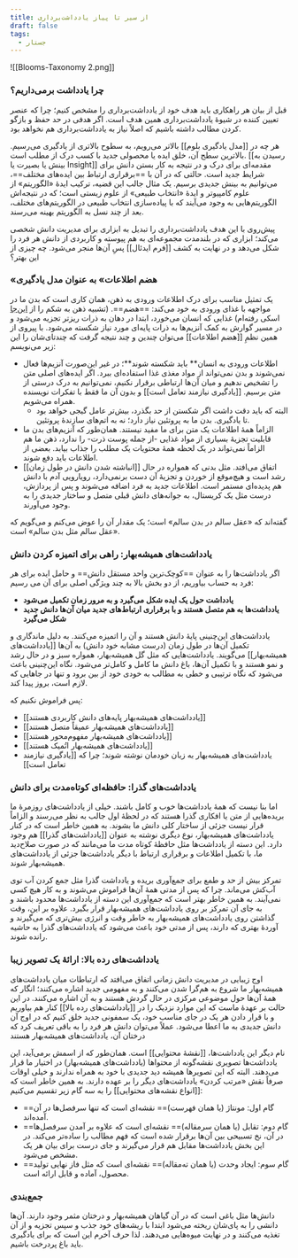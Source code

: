 ```yaml
---
title: از سیر تا پیاز یادداشت‌برداری
draft: false
tags:
  - جستار
---
```

![[Blooms-Taxonomy 2.png]]

### چرا یادداشت برمی‌داریم؟

قبل از بیان هر راهکاری باید هدف خود از یادداشت‌برداری را مشخص کنیم؛ چرا که عنصر تعیین کننده در شیوهٔ یادداشت‌برداری همین هدف است. اگر هدفی در حد حفظ و بازگو کردن مطالب داشته باشیم که اصلاً نیاز به یادداشت‌برداری هم نخواهد بود.  

هر چه در [[مدل یادگیری بلوم]] بالاتر می‌‌رویم، به سطوح بالاتری از یادگیری می‌رسیم. بالاترین سطح آن، خلق ایده یا محصولی جدید با کسب درک از مطلب است. [[رسیدن به بینش یا بصیرت یا Insight]] مقدمه‌ای برای درک و در نتیجه به کار بستن دانش برای شرایط جدید است. حالتی که در آن با ==برقراری ارتباط بین ایده‌های مختلف==، می‌توانیم به بینش جدیدی برسیم. یک مثال جالب این قضیه، ترکیب ایدهٔ «الگوریتم» از علوم کامپیوتر و ایدهٔ «انتخاب طبیعی» از علوم زیستی است؛ که در نتیجه‌اش الگوریتم‌هایی به وجود می‌آیند که با پیاده‌سازی انتخاب طبیعی در الگوریتم‌های مختلف، بعد از چند نسل به الگوریتم بهینه می‌رسند.

پیش‌روی با این هدف یادداشت‌برداری را تبدیل به ابزاری برای مدیریت دانش شخصی می‌کند؛ ابزاری که در بلندمدت مجموعه‌ای به هم پیوسته و کاربردی از دانش هر فرد را شکل می‌دهد و در نهایت به کشف [[فرم ایدئال]] پسِ آن‌ها منجر می‌شود. چه چیزی از این بهتر؟

### «هضم اطلاعات» به عنوان مدل یادگیری
یک تمثیل مناسب برای درک اطلاعات ورودی به ذهن، همان کاری است که بدن ما در مواجهه با غذای ورودی به خود می‌کند: ==هضم==. (تشبیه ذهن به شکم را از [این‌جا](http://yaser.ir/obese-minds/) اسکی رفته‌ام) غذایی که انسان می‌خورد، ابتدا در دهان به ذرات ریزتر تجزیه می‌شود و در مسیر گوارش به کمک آنزیم‌ها به ذرات پایه‌ای مورد نیاز شکسته می‌شود. با پیروی از همین نظمِ [[هضم اطلاعات]] می‌توان چندین و چند نتیجه گرفت که چندتای‌شان را این زیر می‌نویسم:
* اطلاعات ورودی به انسان** باید شکسته شوند**؛ در غیر این‌صورت آنزیم‌ها فعال نمی‌شوند و بدن نمی‌تواند از مواد مغذی غذا استفاده‌ای ببرد. اگر ایده‌های اصلی متن را تشخیص ندهیم و میان آن‌ها ارتباطی برقرار نکنیم، نمی‌توانیم به درک درستی از متن برسیم. [[یادگیری نیازمند تعامل است]] و بدون آن ما فقط با تفکرات نویسنده همراه می‌شویم.
	* البته که باید دقت داشت اگر شکستن از حد بگذرد، بیش‌تر عامل گیجی خواهد بود تا یادگیری. بدن ما به پروتئین نیاز دارد؛ نه به اتم‌های سازندهٔ پروتئین.
* الزاماً همهٔ اطلاعات یک متن برای ما مفید نیستند. همان‌طور که آنزیم‌های بدن ما قابلیت تجزیهٔ بسیاری از مواد غذایی -از جمله پوست ذرت- را ندارد، ذهن ما هم الزاماً نمی‌تواند در یک لحظه همهٔ محتویات یک مطلب را جذاب بیابد. بعضی از اطلاعات باید دفع شوند.
* [[انباشته شدن دانش در طول زمان]] اتفاق می‌افتد. مثل بدنی که همواره در حال رشد است و هیچ‌موقع از خوردن و تجزیهٔ آن دست برنمی‌دارد، رویارویی آدم با دانش هم پدیده‌ای مستمر است. اطلاعات جدید به فرد اضافه می‌شوند و پس از پردازش، درست مثل یک کریستال، به جوانه‌های دانش قبلی متصل و ساختار جدیدی را به وجود می‌آورند.

گفته‌اند که «عقل سالم در بدن سالم» است؛ یک مقدار آن را عوض می‌کنم و می‌گویم که «عقل سالم مثل بدن سالم» است. 


### یادداشت‌های همیشه‌بهار: راهی برای اتمیزه کردن دانش
اگر یادداشت‌ها را به عنوان ==کوچک‌ترین واحد مستقل دانش== و حامل ایده برای هر فرد به حساب بیاوریم، از دو بخش بالا به چند ویژگی اصلی برای آن می رسیم:
* **یادداشت حول یک ایده شکل می‌گیرد و به مرور زمان تکمیل می‌شود**
* **یادداشت‌ها به هم متصل هستند و با برقراری ارتباط‌های جدید میان آن‌ها دانش جدید شکل می‌گیرد**

یادداشت‌های این‌چنینی پایهٔ دانش هستند و آن را اتمیزه می‌کنند. به دلیل ماندگاری و تکمیل آن‌ها در طول زمان (درست مشابه خود دانش) به آن‌ها [[یادداشت‌های همیشه‌بهار]] می‌گویند. یادداشت‌هایی که مثل گل همیشه‌بهار، همواره سبز و در حال رشد و نمو هستند و با تکمیل آن‌ها، باغ دانش ما کامل و کامل‌تر می‌شود. نگاه این‌چنینی باعث می‌شود که نگاه ترتیبی و خطی به مطالب به خودی خود از بین برود و تنها در جاهایی که لازم است، بروز پیدا کند. 

پس فراموش نکنیم که:
* [[یادداشت‌های همیشه‌بهار پایه‌های دانش کاربردی هستند]]
* [[یادداشت‌های همیشه‌بهار عمیقاً متصل هستند]]
* [[یادداشت‌‌های همیشه‌بهار مفهوم‌محور هستند]]
* [[یادداشت‌های همیشه‌بهار اتُمیک هستند]]
* یادداشت‌های همیشه‌بهار به زبان خودمان نوشته شوند؛ چرا که [[یادگیری نیازمند تعامل است]] 
 
### یادداشت‌های گذرا: حافظه‌ای کوتاه‌مدت برای دانش

اما بنا نیست که همهٔ یادداشت‌ها خوب و کامل باشند. خیلی از یادداشت‌های روزمرهٔ ما بریده‌هایی از متن یا افکاری گذرا هستند که در لحظهٔ اول جالب به نظر می‌رسند و الزاماً قرار نیست جزئی از ساختار کلی دانش ما بشوند. به همین خاطر است که در کنار یادداشت‌های همیشه‌بهار، نوع دیگری نوشته به عنوان [[یادداشت‌های گذرا]] هم وجود دارد. این دسته از یادداشت‌ها مثل حافظهٔ کوتاه مدت ما می‌مانند که در صورت صلاح‌دید ما، با تکمیل اطلاعات و برقراری ارتباط با دیگر یادداشت‌ها جزئی از یادداشت‌های همیشه‌بهار شوند.

تمرکز بیش از حد و طمع برای جمع‌آوری بریده و یادداشت گذرا مثل جمع کردن آب توی آب‌کش می‌ماند. چرا که پس از مدتی همهٔ آن‌ها فراموش می‌شوند و به کار هیچ کسی نمی‌آیند. به همین خاطر بهتر است که جمع‌آوری این دسته از یادداشت‌ها محدود باشند و به جای آن تمرکز بر روی یادداشت‌های همیشه‌بهار قرار بگیرد. علاوه بر این، وقت گذاشتن روی یادداشت‌های همیشه‌بهار به خاطر وقت و انرژی بیش‌تری که می‌گیرند و آوردهٔ بهتری که دارند، پس از مدتی خود باعث می‌شود که یادداشت‌های گذرا به حاشیه رانده شوند.

### یادداشت‌های رده بالا: ارائهٔ یک تصویر زیبا
اوج زیبایی در مدیریت دانش زمانی اتفاق می‌افتد که ارتباطات میان یادداشت‌های همیشه‌بهار ما شروع به هم‌گرا شدن می‌کنند و به مفهومی جدید اشاره می‌کنند؛ انگار که همهٔ آن‌ها حول موضوعی مرکزی در حال گردش هستند و به آن اشاره می‌کنند. در این حالت بر عهدهٔ ماست که این موارد نزدیک را در [[یادداشت‌های رده بالا]] کنار هم بیاوریم و با قرار دادن هر یک در جای مناسب خود، یک سمفونی جدید خلق کنیم که در اوج آن دانش جدیدی به ما اعطا می‌شود. عملاً می‌توان دانش هر فرد را به باقی تعریف کرد که درختان آن، یادداشت‌های همیشه‌بهار هستند

نام دیگر این یادداشت‌ها، [[نقشهٔ محتوایی]] است. همان‌طور که از اسمش برمی‌آید، این یادداشت‌ها تصویری نقشه‌گونه از محتواها (یادداشت‌های همیشه‌بهار) در اختیار ما قرار می‌دهند. البته که این تصویرها همیشه دید جدیدی با خود به همراه ندارند و خیلی اوقات صرفاً نقش «مرتب کردن» یادداشت‌های دیگر را بر عهده دارند. به همین خاطر است که [[انواع نقشه‌های محتوایی]] را به سه گام زیر تقسیم می‌کنیم: 
* ==گام اول: مونتاژ (یا همان فهرست)== نقشه‌ای است که تنها سرفصل‌ها در آن آمده‌اند.
* ==گام دوم: تقابل (یا همان سرمقاله)== نقشه‌ای است که علاوه بر آمدن سرفصل‌ها در آن، نخ تسبیحی بین آن‌ها برقرار شده است که فهم مطالب را ساده‌تر می‌کند. در این بخش یادداشت‌ها مقابل هم قرار می‌گیرند و جای درست برای بیان هر یک مشخص می‌شود.
* ==گام سوم: ایجاد وحدت (یا همان ته‌مقاله)== نقشه‌ای است که مثل فاز نهایی تولید محصول، آماده و قابل ارائه است.

### جمع‌بندی

دانش‌ها مثل باغی است که در آن گیاهان همیشه‌بهار و درختان مثمر وجود دارند. آن‌ها دانشی را به پای‌شان ریخته می‌شود ابتدا با ریشه‌های خود جذب و سپس تجزیه و از آن تغذیه می‌کنند و در نهایت میوه‌هایی می‌دهند. لذا حرف آخرم این است که برای یادگیری باید باغ پردرخت باشیم.